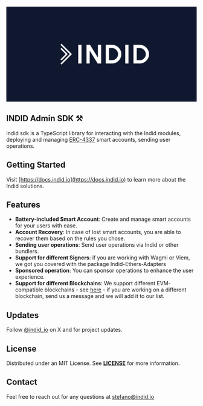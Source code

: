 ![(indid.png)](https://raw.githubusercontent.com/knobs-dev/indid-sdk/main/assets/logo.png)

## INDID Admin SDK ⚒️

indid sdk is a TypeScript library for interacting with the Indid modules, deploying and managing [ERC-4337](https://eips.ethereum.org/EIPS/eip-4337) smart accounts, sending user operations.

## Getting Started
Visit [https://docs.indid.io](https://docs.indid.io) to learn more about the Indid solutions.

## Features

- **Battery-included Smart Account**: Create and manage smart accounts for your users with ease.
- **Account Recovery**: In case of lost smart accounts, you are able to recover them based on the rules you chose. 
- **Sending user operations**: Send user operations via Indid or other bundlers.
- **Support for different Signers**: if you are working with Wagmi or Viem, we got you covered with the package Indid-Ethers-Adapters
- **Sponsored operation**: You can sponsor operations to enhance the user experience.
- **Support for different Blockchains**: We support different EVM-compatible blockchains - see [here]([https](https://docs.indid.io/getting-started/indidAPIDetails.html#networks)) - if you are working on a different blockchain, send us a message and we will add it to our list.

## Updates

Follow [@indid_io](https://twitter.com/indid_io) on X and for project updates.

## License
Distributed under an MIT License. See [__LICENSE__](https://github.com/knobs-dev/indid-sdk/blob/main/LICENSE) for more information.

## Contact
Feel free to reach out for any questions at [stefano@indid.io](mailto:stefano@indid.io)